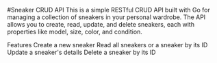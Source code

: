 #Sneaker CRUD API
This is a simple RESTful CRUD API built with Go for managing a collection of sneakers in your personal wardrobe. The API allows you to create, read, update, and delete sneakers, each with properties like model, size, color, and condition.

Features
Create a new sneaker
Read all sneakers or a sneaker by its ID
Update a sneaker's details
Delete a sneaker by its ID

